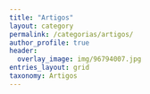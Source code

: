 ```yaml
---
title: "Artigos"
layout: category
permalink: /categorias/artigos/
author_profile: true
header:
  overlay_image: img/96794007.jpg
entries_layout: grid
taxonomy: Artigos
---
```


